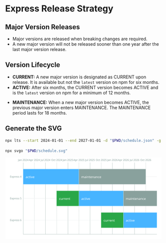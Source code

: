# Express Release Strategy

## Major Version Releases

* Major versions are released when breaking changes are required.
* A new major version will not be released sooner than one year after the last major version release.

## Version Lifecycle

* **CURRENT:** A new major version is designated as CURRENT upon release. It is available but not the `latest` version on npm for six months.
* **ACTIVE:** After six months, the CURRENT version becomes ACTIVE and is the `latest` version on npm for a minimum of 12 months.
<!-- * During this 12-month ACTIVE period, a new major version can be released, but it cannot be released sooner than six months into the ACTIVE period of the current version. -->
* **MAINTENANCE:** When a new major version becomes ACTIVE, the previous major version enters MAINTENANCE. The MAINTENANCE period lasts for 18 months.

## Generate the SVG

```sh
npx lts --start 2024-01-01 --end 2027-01-01 -d "$PWD/schedule.json" -g "$PWD/schedule.svg" -m -n Express

npx svgo "$PWD/schedule.svg"
```

![express release schedule](schedule.svg)

